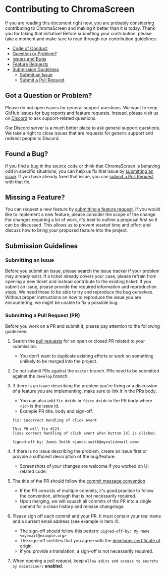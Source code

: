 # Contributing to ChromaScreen

If you are reading this document right now, you are probably considering contributing to ChromaScreen and making it better
than it is today. Thank you for taking that initiative! Before submitting your contribution, please take a moment and
make sure to read through our contribution guidelines:

- [Code of Conduct](https://github.com/coprint/ChromaScreen/blob/main/.github/CODE_OF_CONDUCT.md)
- [Question or Problem?](#question)
- [Issues and Bugs](#issue)
- [Feature Requests](#feature)
- [Submission Guidelines](#submit)
  - [Submit an Issue](#submit-issue)
  - [Submit a Pull Request](#submit-pr)

## <a name="question"></a> Got a Question or Problem?

Please do not open issues for general support questions. We want to keep GitHub issues for bug reports and feature
requests. Instead, please visit us on [Discord](https://discord.com/invite/5f8gGDkDgN) to ask support-related questions.

Our Discord server is a much better place to ask general support questions. We take a right to close issues that are
requests for generic support and redirect people to Discord.

## <a name="issue"></a> Found a Bug?

If you find a bug in the source code or think that ChromaScreen is behaving odd in specific situations, you can help us fix
that issue by [submitting an issue](https://github.com/coprint/ChromaScreen/issues/new?assignees=&labels=%E2%9A%A1+Type%3A+Bug&template=bug_report.yml).
If you have already fixed that issue, you can [submit a Pull Request](#submit-pr) with that fix.

## <a name="feature"></a> Missing a Feature?

You can request a new feature by [submitting a feature request](https://github.com/coprint/ChromaScreen/issues/new?assignees=&labels=%F0%9F%92%A1+Type%3A+FR&template=feature_request.yml).
If you would like to implement a new feature, please consider the scope of the change. For changes requiring a lot of
work, it's best to outline a proposal first so it can be discussed. This allows us to prevent wasted time and effort and
discuss how to bring your proposed feature into the project.

## <a name="submit"></a> Submission Guidelines

### <a name="submit-issue"></a> Submitting an Issue

Before you submit an issue, please search the issue tracker if your problem may already exist. If a ticket already
covers your case, please refrain from opening a new ticket and instead contribute to the existing ticket. If you submit
an issue, please provide the required information and reproduction steps. We need those to be able to try and reproduce
the bug ourselves. Without proper instructions on how to reproduce the issue you are encountering, we might be unable to
fix a possible bug.

### <a name="submit-pr"></a> Submitting a Pull Request (PR)

Before you work on a PR and submit it, please pay attention to the following guidelines:

1. Search the [pull requests](https://github.com/coprint/ChromaScreen/pulls) for an open or closed PR related to your submission.
   - You don't want to duplicate existing efforts or work on something unlikely to be merged into the project.
2. Do not submit PRs against the `master` branch. PRs need to be submitted against the `develop` branch.
3. If there is an issue describing the problem you're fixing or a discussion of a feature you are implementing, make sure to link it in the PRs body.

   - You can also add `fix #<id>` or `fixes #<id>` in the PR body where `<id>` is the issue id.
   - Example PR title, body and sign-off:

   ```
   fix: incorrect handling of click event

   This PR will fix #123.
   Fixes correct handling of click event when button [X] is clicked.

   Signed-off-by: James Smith <james.smith@myvalidemail.com>
   ```

4. If there is no issue describing the problem, create an issue first or provide a sufficient description of the bug/feature.
   - Screenshots of your changes are welcome if you worked on UI-related code.
5. The title of the PR should follow the [commit message convention](https://www.conventionalcommits.org/en/v1.0.0/).
   - If the PR consists of multiple commits, it's good practice to follow the convention, although that is not necessarily required.
   - Upon merging, we will squash all commits of the PR into a single commit for a clean history and release changelogs.
6. Please sign off each commit and your PR. It must contain your real name and a current email address (see example in item 4).
   - The sign-off should follow this pattern: `Signed-off-by: My Name <myemail@example.org>`
   - The sign-off certifies that you agree with the [developer certificate of origin](https://github.com/coprint/ChromaScreen/blob/main/.github/DEVELOPER_CERTIFICATE_OF_ORIGIN.md).
   - If you provide a translation, a sign-off is not necessarily required.
7. When opening a pull request, keep `Allow edits and access to secrets by maintainers` **enabled**.
